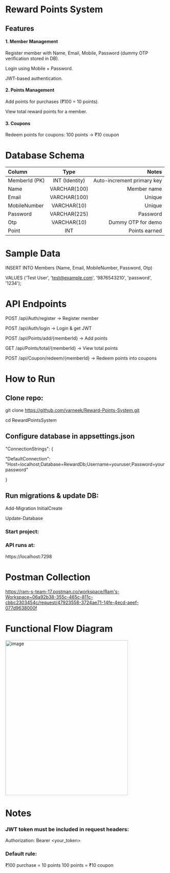 # Reward Points System

## Features

#### 1. Member Management

  Register member with Name, Email, Mobile, Password (dummy OTP verification stored in DB).
  
  Login using Mobile + Password.
  
  JWT-based authentication.

#### 2. Points Management

  Add points for purchases (₹100 = 10 points).
  
  View total reward points for a member.

#### 3. Coupons 

  Redeem points for coupons:
    100 points → ₹10 coupon
    
# Database Schema

| Column | Type | Notes |
| :--- | :---: | ---: |
| MemberId (PK) | INT (Identity) | Auto-increment primary key |
| Name | VARCHAR(100) | Member name |
| Email | VARCHAR(100) | Unique |
| MobileNumber | VARCHAR(10) | Unique |
| Password | VARCHAR(225) | Password |
| Otp | VARCHAR(10) | Dummy OTP for demo |
| Point | INT | Points earned |

# Sample Data 

INSERT INTO Members (Name, Email, MobileNumber, Password, Otp)

VALUES ('Test User', 'test@example.com', '9876543210', 'password', '1234');

# API Endpoints

POST /api/Auth/register → Register member

POST /api/Auth/login → Login & get JWT

POST /api/Points/add/{memberId} → Add points

GET /api/Points/total/{memberId} → View total points

POST /api/Coupon/redeem/{memberId} → Redeem points into coupons

# How to Run

## Clone repo:

git clone https://github.com/varneek/Reward-Points-System.git

cd RewardPointsSystem

## Configure database in appsettings.json

"ConnectionStrings": {

  "DefaultConnection": "Host=localhost;Database=RewardDb;Username=youruser;Password=yourpassword"
  
}

## Run migrations & update DB:

Add-Migration InitialCreate

Update-Database

### Start project:

### API runs at: 

https://localhost:7298

# Postman Collection

https://ram-s-team-17.postman.co/workspace/Ram's-Workspace~06a92b38-355c-465c-811c-cbbc2303454c/request/47923558-3724ae71-14fe-4ecd-aeef-077d9638000f



# Functional Flow Diagram

<img width="383" height="482" alt="image" src="https://github.com/user-attachments/assets/b10937d5-0c06-40c0-ba45-b98e978e93e8" />

# Notes

### JWT token must be included in request headers:

Authorization: Bearer <your_token>

### Default rule:

₹100 purchase = 10 points
100 points = ₹10 coupon



